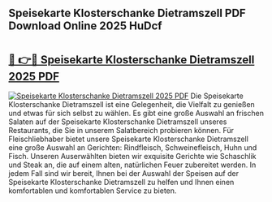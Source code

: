 ## Speisekarte Klosterschanke Dietramszell PDF Download Online 2025 HuDcf

# <h2><a href="http://gca0irt.nevu.top/?p=Speisekarte+Klosterschanke+Dietramszell">🔗 👉🔴 Speisekarte Klosterschanke Dietramszell 2025 PDF</a></h2>

[![Speisekarte Klosterschanke Dietramszell 2025 PDF](https://i.imgur.com/dBaPXMq.png)](http://gca0irt.nevu.top/?p=Speisekarte+Klosterschanke+Dietramszell)
Die Speisekarte Klosterschanke Dietramszell ist eine Gelegenheit, die Vielfalt zu genießen und etwas für sich selbst zu wählen. Es gibt eine große Auswahl an frischen Salaten auf der Speisekarte Klosterschanke Dietramszell unseres Restaurants, die Sie in unserem Salatbereich probieren können. Für Fleischliebhaber bietet unsere Speisekarte Klosterschanke Dietramszell eine große Auswahl an Gerichten: Rindfleisch, Schweinefleisch, Huhn und Fisch. Unseren Auserwählten bieten wir exquisite Gerichte wie Schaschlik und Steak an, die auf einem alten, natürlichen Feuer zubereitet werden. In jedem Fall sind wir bereit, Ihnen bei der Auswahl der Speisen auf der Speisekarte Klosterschanke Dietramszell zu helfen und Ihnen einen komfortablen und komfortablen Service zu bieten.
